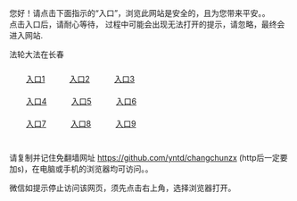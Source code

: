您好！请点击下面指示的“入口”，浏览此网站是安全的，且为您带来平安。。 <br/>
点击入口后，请耐心等待， 过程中可能会出现无法打开的提示，请忽略，最终会进入网站. </br>

法轮大法在长春<br/>
<div style="padding:10px"><a style="margin:20px" target="_blank" href="https://db4c6btpelgmh.cloudfront.net/2Qpsp?bvlzicrf" id="ccLink1" rel="nofollow">入口1</a> <a target="_blank" style="margin:20px" href="https://d1ohd9b11omjsb.cloudfront.net/2Qpsp?drbwroq" id="ccLink2" rel="nofollow">入口2</a> <a style="margin:20px" target="_blank" href="https://d3rvn26y06nh4v.cloudfront.net/2Qpsp?wihqhu" id="ccLink3" rel="nofollow">入口3</a></div>

<div style="padding:10px" ><a style="margin:20px" target="_blank" href="https://db4c6btpelgmh.cloudfront.net/2Qpsp?bvlzicrf" id="ccLink4" rel="nofollow">入口4</a> <a style="margin:20px" href="https://d1ohd9b11omjsb.cloudfront.net/2Qpsp?drbwroq" target="_blank" id="ccLink5" rel="nofollow">入口5</a> <a style="margin:20px" href="https://d3rvn26y06nh4v.cloudfront.net/2Qpsp?wihqhu" target="_blank" id="ccLink6" rel="nofollow">入口6</a></div>

<div style="padding:10px"><a style="margin:20px" target="_blank" href="https://db4c6btpelgmh.cloudfront.net/2Qpsp?bvlzicrf" id="ccLink7" rel="nofollow">入口7</a> <a style="margin:20px" href="https://d1ohd9b11omjsb.cloudfront.net/2Qpsp?drbwroq" target="_blank" id="ccLink8" rel="nofollow">入口8</a> <a style="margin:20px" target="_blank" href="https://d3rvn26y06nh4v.cloudfront.net/2Qpsp?wihqhu" id="ccLink9" rel="nofollow">入口9</a></div>

<br/>



请复制并记住免翻墙网址 https://github.com/yntd/changchunzx (http后一定要加s)，在电脑或手机的浏览器均可访问。。<br/>

微信如提示停止访问该网页，须先点击右上角，选择浏览器打开。
